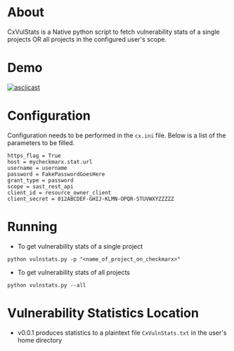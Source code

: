 # About

CxVulStats is a Native python script to fetch vulnerability stats of a single projects OR all projects in the configured user's scope.

# Demo
[![asciicast](https://asciinema.org/a/312487.svg)](https://asciinema.org/a/312487?autoplay=1)

# Configuration
Configuration needs to be performed in the `cx.ini` file. Below is a list of the parameters to be filled.

```
https_flag = True
host = mycheckmarx.stat.url
username = username
password = FakePasswordGoesHere
grant_type = password
scope = sast_rest_api
client_id = resource_owner_client
client_secret = 012ABCDEF-GHIJ-KLMN-OPQR-STUVWXYZZZZZ
```

# Running

* To get vulnerability stats of a single project
```
python vulnstats.py -p "<name_of_project_on_checkmarx>"
```
* To get vulnerability stats of all projects
```
python vulnstats.py --all
```

# Vulnerability Statistics Location
* v0.0.1 produces statistics to a plaintext file `CxVulnStats.txt` in the user's home directory
